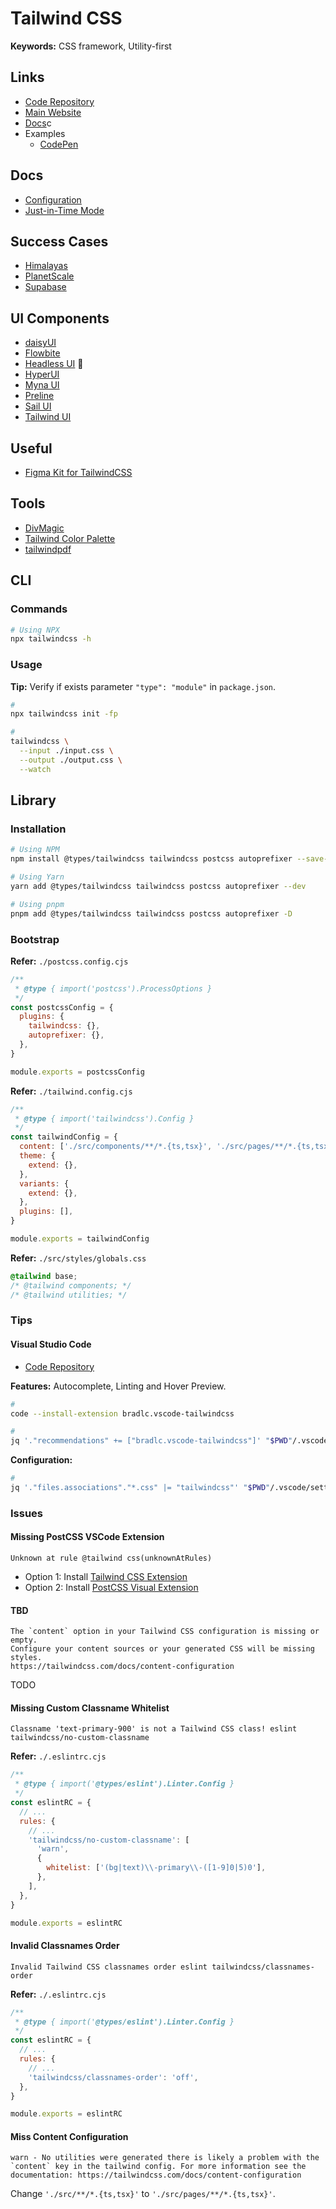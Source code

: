 # Tailwind CSS

<!--
Colors

https://github.com/medusajs/medusa/blob/develop/www/docs/tailwind.config.js
-->

<!--
https://github.com/search?q=path%3Apackage.json%20content%3Anext%20content%3Atailwindcss&type=code
-->

**Keywords:** CSS framework, Utility-first

<!-- TODO: Lint not working with VS Code -->

## Links

- [Code Repository](https://github.com/tailwindlabs/tailwindcss)
- [Main Website](https://tailwindcss.com)
- [Docs](https://tailwindcss.com/docs)c
- Examples
  - [CodePen](https://codepen.io/search/pens?q=tailwind)

## Docs

- [Configuration](https://tailwindcss.com/docs/configuration)
- [Just-in-Time Mode](https://tailwindcss.com/docs/just-in-time-mode)

## Success Cases

- [Himalayas](https://himalayas.app)
- [PlanetScale](https://planetscale.com)
- [Supabase](https://supabase.io/)

<!-- ## UI Kit -->

## UI Components

- [daisyUI](https://daisyui.com)
- [Flowbite](/flowbite.md)
- [Headless UI](/headlessui.md) 🌟
- [HyperUI](https://hyperui.dev)
- [Myna UI](https://mynaui.com)
- [Preline](https://preline.co)
- [Sail UI](https://sailui.github.io/ui)
- [Tailwind UI](https://tailwindui.com)

## Useful

- [Figma Kit for TailwindCSS](https://github.com/ecklf/tailwindcss-figma-kit)

## Tools

- [DivMagic](/divmagic.md)
- [Tailwind Color Palette](https://tailwindcolor.com)
- [tailwindpdf](/tailwindpdf.md)

## CLI

### Commands

```sh
# Using NPX
npx tailwindcss -h
```

### Usage

**Tip:** Verify if exists parameter `"type": "module"` in `package.json`.

```sh
#
npx tailwindcss init -fp

#
tailwindcss \
  --input ./input.css \
  --output ./output.css \
  --watch
```

## Library

### Installation

```sh
# Using NPM
npm install @types/tailwindcss tailwindcss postcss autoprefixer --save-dev

# Using Yarn
yarn add @types/tailwindcss tailwindcss postcss autoprefixer --dev

# Using pnpm
pnpm add @types/tailwindcss tailwindcss postcss autoprefixer -D
```

### Bootstrap

**Refer:** `./postcss.config.cjs`

```cjs
/**
 * @type { import('postcss').ProcessOptions }
 */
const postcssConfig = {
  plugins: {
    tailwindcss: {},
    autoprefixer: {},
  },
}

module.exports = postcssConfig
```

**Refer:** `./tailwind.config.cjs`

```cjs
/**
 * @type { import('tailwindcss').Config }
 */
const tailwindConfig = {
  content: ['./src/components/**/*.{ts,tsx}', './src/pages/**/*.{ts,tsx}'],
  theme: {
    extend: {},
  },
  variants: {
    extend: {},
  },
  plugins: [],
}

module.exports = tailwindConfig
```

**Refer:** `./src/styles/globals.css`

```css
@tailwind base;
/* @tailwind components; */
/* @tailwind utilities; */
```

### Tips

<!-- #### Vercel Ignore

**Docs:** [Ignored Files and Folders](https://vercel.com/docs/concepts/deployments/build-step#ignored-files-and-folders)

```sh
echo '!/tailwind.config.cjs' > ./.vercelignore
``` -->

#### Visual Studio Code

- [Code Repository](https://github.com/tailwindlabs/tailwindcss-intellisense)

**Features:** Autocomplete, Linting and Hover Preview.

```sh
#
code --install-extension bradlc.vscode-tailwindcss

#
jq '."recommendations" += ["bradlc.vscode-tailwindcss"]' "$PWD"/.vscode/extensions.json | sponge "$PWD"/.vscode/extensions.json
```

**Configuration:**

```sh
#
jq '."files.associations"."*.css" |= "tailwindcss"' "$PWD"/.vscode/settings.json | sponge "$PWD"/.vscode/settings.json
```

### Issues

#### Missing PostCSS VSCode Extension

```log
Unknown at rule @tailwind css(unknownAtRules)
```

- Option 1: Install [Tailwind CSS Extension](#visual-studio-code)
- Option 2: Install [PostCSS Visual Extension](/postcss.md#visual-studio-code)

#### TBD

```log
The `content` option in your Tailwind CSS configuration is missing or empty.
Configure your content sources or your generated CSS will be missing styles.
https://tailwindcss.com/docs/content-configuration
```

TODO

#### Missing Custom Classname Whitelist

```log
Classname 'text-primary-900' is not a Tailwind CSS class! eslint tailwindcss/no-custom-classname
```

**Refer:** `./.eslintrc.cjs`

```cjs
/**
 * @type { import('@types/eslint').Linter.Config }
 */
const eslintRC = {
  // ...
  rules: {
    // ...
    'tailwindcss/no-custom-classname': [
      'warn',
      {
        whitelist: ['(bg|text)\\-primary\\-([1-9]0|5)0'],
      },
    ],
  },
}

module.exports = eslintRC
```

#### Invalid Classnames Order

```log
Invalid Tailwind CSS classnames order eslint tailwindcss/classnames-order
```

**Refer:** `./.eslintrc.cjs`

```cjs
/**
 * @type { import('@types/eslint').Linter.Config }
 */
const eslintRC = {
  // ...
  rules: {
    // ...
    'tailwindcss/classnames-order': 'off',
  },
}

module.exports = eslintRC
```

#### Miss Content Configuration

```log
warn - No utilities were generated there is likely a problem with the `content` key in the tailwind config. For more information see the documentation: https://tailwindcss.com/docs/content-configuration
```

Change `'./src/**/*.{ts,tsx}'` to `'./src/pages/**/*.{ts,tsx}'`.
